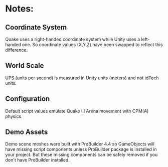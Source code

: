 # Notes:

## Coordinate System
Quake uses a right-handed coordinate system while Unity uses a left-handed one. So coordinate values (X,Y,Z) have been swapped to reflect this difference.

## World Scale
UPS (units per second) is measured in Unity units (meters) and not idTech units.

## Configuration
Default script values emulate Quake III Arena movement with CPM(A) physics.

## Demo Assets
Demo scene meshes were built with ProBuilder 4.4 so GameObjects will have missing script components unless ProBuilder package is installed in your project. But these missing components can be safely removed if you don't have ProBuilder installed.
